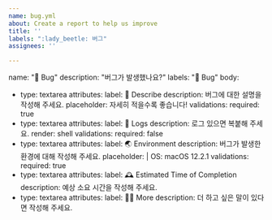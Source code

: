```yaml
---
name: bug.yml
about: Create a report to help us improve
title: ''
labels: ":lady_beetle: 버그"
assignees: ''

---
```


name: "🐞 Bug"
description: "버그가 발생했나요?"
labels: "🐞 Bug"
body:
  - type: textarea
    attributes:
      label: 🐞 Describe
      description: 버그에 대한 설명을 작성해 주세요.
      placeholder: 자세히 적을수록 좋습니다!
    validations:
      required: true
  - type: textarea
    attributes:
      label: 📄 Logs
      description: 로그 있으면 복붙해 주세요.
      render: shell
    validations:
      required: false
  - type: textarea
    attributes:
      label: 🌏 Environment
      description: 버그가 발생한 환경에 대해 작성해 주세요.
      placeholder: |
        OS: macOS 12.2.1
    validations:
      required: true
  - type: textarea
    attributes:
      label: 🕰️ Estimated Time of Completion
      description: 예상 소요 시간을 작성해 주세요.
  - type: textarea
    attributes:
      label: 🙋🏻 More
      description: 더 하고 싶은 말이 있다면 작성해 주세요.
